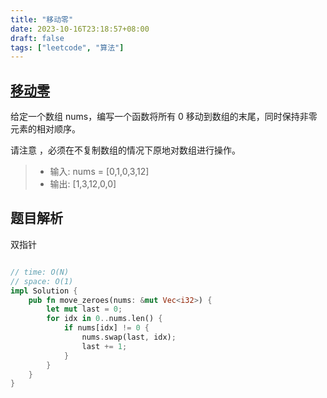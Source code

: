 ```yaml
---
title: "移动零"
date: 2023-10-16T23:18:57+08:00
draft: false
tags: ["leetcode", "算法"]
---
```


## [移动零](https://leetcode.cn/problems/move-zeroes/)

给定一个数组 nums，编写一个函数将所有 0 移动到数组的末尾，同时保持非零元素的相对顺序。

请注意 ，必须在不复制数组的情况下原地对数组进行操作。

>- 输入: nums = [0,1,0,3,12]
>- 输出: [1,3,12,0,0]


## 题目解析

双指针

```rust

// time: O(N)
// space: O(1)
impl Solution {
    pub fn move_zeroes(nums: &mut Vec<i32>) {
        let mut last = 0;
        for idx in 0..nums.len() {
            if nums[idx] != 0 {
                nums.swap(last, idx);
                last += 1;
            }
        }
    }
}
```
